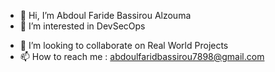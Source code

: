 - 👋 Hi, I’m Abdoul Faride Bassirou Alzouma
- 👀 I’m interested in DevSecOps
<!-- - 🌱 I’m currently learning Terraform -->
- 💞️ I’m looking to collaborate on Real World Projects
- 📫 How to reach me : abdoulfaridbassirou7898@gmail.com

<!---
baafbass/baafbass is a ✨ special ✨ repository because its `README.md` (this file) appears on your GitHub profile.
You can click the Preview link to take a look at your changes.
--->
